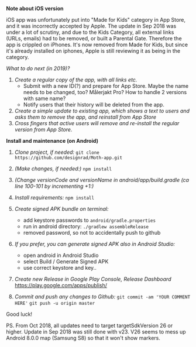 **Note about iOS version**

iOS app was unfortunately put into "Made for Kids" category in App Store, and it was incorrectly accepted by Apple. The update in Sep 2018 was under a lot of scrutiny, and due to the Kids Category, all external links (URLs, emails) had to be removed, or built a Parental Gate. Therefore the app is crippled on iPhones. It's now removed from Made for Kids, but since it's already installed on iphones, Apple is still reviewing it as being in the category.

*What to do next (in 2019)?*
1. _Create a regular copy of the app, with all links etc._
    - Submit with a new ID(?) and prepare for App Store. Maybe the name needs to be changed, too? Målerjakt Pro? How to handle 2 versions with same name?
    - Notify users that their history will be deleted from the app.
2. _Create a simple update to existing app, which shows a text to users and asks them to remove the app, and reinstall from App Store_
3. _Cross fingers that active users will remove and re-install the regular version from App Store._

**Install and maintenance (on Android)**

1. _Clone project, if needed:_ 
    `git clone https://github.com/designrad/Moth-app.git`

2. _(Make changes, if needed:)_
    `npm install`
    
3. _(Change versionCode and versionName in android/app/build.gradle (ca line 100-101 by incrementing +1:)_
        
4. _Install requirements:_
    `npm install`
    
5. _Create signed APK bundle on terminal:_
    - add keystore passwords to `android/gradle.properties`
    - run in android directory: `./gradlew assembleRelease`
    - removed password, so not to accidentally push to github
    
6. _If you prefer, you can generate signed APK also in Android Studio:_
    - open android in Android Studio
    - select Build / Generate Signed APK
    - use correct keystore and key..

7. _Create new Release in Google Play Console, Release Dashboard_
    https://play.google.com/apps/publish/
    
8. _Commit and push any changes to Github:_
    `git commit -am 'YOUR COMMENT HERE'`
    `git push -u origin master`
    
Good luck!

PS. From Oct 2018, all updates need to target targetSdkVersion 26 or higher. Update in Sep 2018 was still done with v23. V26 seems to mess up Android 8.0.0 map (Samsung S8) so that it won't show markers.
